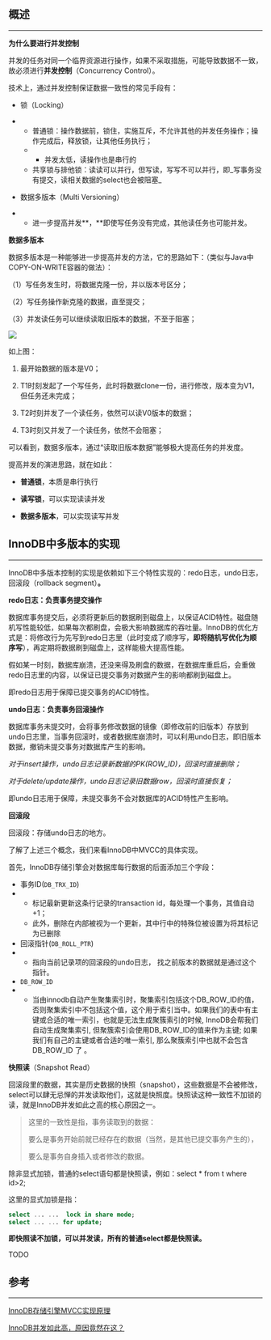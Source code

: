 ## 概述

---

**为什么要进行并发控制**

并发的任务对同一个临界资源进行操作，如果不采取措施，可能导致数据不一致，故必须进行**并发控制**（Concurrency Control）。

技术上，通过并发控制保证数据一致性的常见手段有：

* 锁（Locking）

* * 普通锁：操作数据前，锁住，实施互斥，不允许其他的并发任务操作；操作完成后，释放锁，让其他任务执行；
  * * 并发太低，读操作也是串行的
  * 共享锁与排他锁：读读可以并行，但写读，写写不可以并行，即_写事务没有提交，读相关数据的select也会被阻塞_
* 数据多版本（Multi Versioning）

* * 进一步提高并发**，**即使写任务没有完成，其他读任务也可能并发。

**数据多版本**

数据多版本是一种能够进一步提高并发的方法，它的思路如下：（类似与Java中COPY-ON-WRITE容器的做法）：

（1）写任务发生时，将数据克隆一份，并以版本号区分；

（2）写任务操作新克隆的数据，直至提交；

（3）并发读任务可以继续读取旧版本的数据，不至于阻塞；

![](http://img.chuansong.me/mmbiz_png/YrezxckhYOxqYZaEWwXRwibTg8vNtNIPG7Hfiat5wx6D353IIxWmOKJawOcJ84QFu2WYicElTUeTsy9Am0MQZpcyg/640?wx_fmt=png)

如上图：

1. 最开始数据的版本是V0；

2. T1时刻发起了一个写任务，此时将数据clone一份，进行修改，版本变为V1，但任务还未完成；

3. T2时刻并发了一个读任务，依然可以读V0版本的数据；

4. T3时刻又并发了一个读任务，依然不会阻塞；

可以看到，数据多版本，通过“读取旧版本数据”能够极大提高任务的并发度。

提高并发的演进思路，就在如此：

* **普通锁**，本质是串行执行

* **读写锁**，可以实现读读并发

* **数据多版本**，可以实现读写并发

## InnoDB中多版本的实现

---

InnoDB中多版本控制的实现是依赖如下三个特性实现的：redo日志，undo日志，回滚段（rollback segment）**。**

**redo日志：负责事务提交操作**

数据库事务提交后，必须将更新后的数据刷到磁盘上，以保证ACID特性。磁盘随机写性能较低，如果每次都刷盘，会极大影响数据库的吞吐量。InnoDB的优化方式是：将修改行为先写到redo日志里（此时变成了顺序写，**即将随机写优化为顺序写**），再定期将数据刷到磁盘上，这样能极大提高性能。

假如某一时刻，数据库崩溃，还没来得及刷盘的数据，在数据库重启后，会重做redo日志里的内容，以保证已提交事务对数据产生的影响都刷到磁盘上。

即redo日志用于保障已提交事务的ACID特性。

**undo日志：负责事务回滚操作**

数据库事务未提交时，会将事务修改数据的镜像（即修改前的旧版本）存放到undo日志里，当事务回滚时，或者数据库崩溃时，可以利用undo日志，即旧版本数据，撤销未提交事务对数据库产生的影响。

_对于insert操作，undo日志记录新数据的PK\(ROW\_ID\)，回滚时直接删除；_

_对于delete/update操作，undo日志记录旧数据row，回滚时直接恢复；_

即undo日志用于保障，未提交事务不会对数据库的ACID特性产生影响。

**回滚段**

回滚段：存储undo日志的地方。

了解了上述三个概念，我们来看InnoDB中MVCC的具体实现。

首先，InnoDB存储引擎会对数据库每行数据的后面添加三个字段：

* 事务ID\(`DB_TRX_ID`\)
* * 标记最新更新这条行记录的transaction id，每处理一个事务，其值自动+1；
  * 此外，删除在内部被视为一个更新，其中行中的特殊位被设置为将其标记为已删除
* 回滚指针\(`DB_ROLL_PTR`\)
* * 指向当前记录项的回滚段的undo日志， 找之前版本的数据就是通过这个指针。
* `DB_ROW_ID`
* * 当由innodb自动产生聚集索引时，聚集索引包括这个DB\_ROW\_ID的值，否则聚集索引中不包括这个值，这个用于索引当中。如果我们的表中有主键或合适的唯一索引，也就是无法生成聚簇索引的时候, InnoDB会帮我们自动生成聚集索引, 但聚簇索引会使用DB\_ROW\_ID的值来作为主键; 如果我们有自己的主键或者合适的唯一索引, 那么聚簇索引中也就不会包含 DB\_ROW\_ID 了 。

**快照读**（Snapshot Read）

回滚段里的数据，其实是历史数据的快照（snapshot），这些数据是不会被修改，select可以肆无忌惮的并发读取他们，这就是快照度。快照读这种一致性不加锁的读，就是InnoDB并发如此之高的核心原因之一。

> 这里的一致性是指，事务读取到的数据：
>
> 要么是事务开始前就已经存在的数据（当然，是其他已提交事务产生的），
>
> 要么是事务自身插入或者修改的数据。

除非显式加锁，普通的select语句都是快照读，例如：select \* from t where id&gt;2;

这里的显式加锁是指：

```sql
select ... ...  lock in share mode;
select ... ... for update;
```

**即快照读不加锁，可以并发读，所有的普通select都是快照读。**

TODO

## 参考

---

[InnoDB存储引擎MVCC实现原理](https://liuzhengyang.github.io/2017/04/18/innodb-mvcc/)

[InnoDB并发如此高，原因竟然在这？](http://chuansong.me/n/2487104646019)

